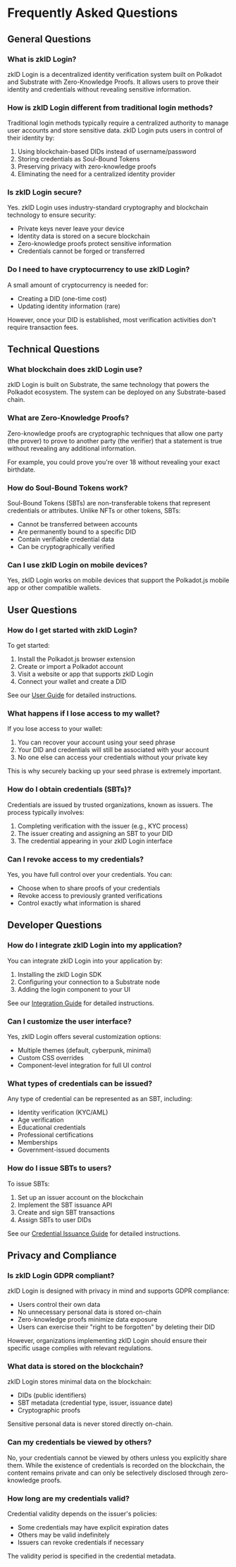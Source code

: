 # Frequently Asked Questions

## General Questions

### What is zkID Login?

zkID Login is a decentralized identity verification system built on Polkadot and Substrate with Zero-Knowledge Proofs. It allows users to prove their identity and credentials without revealing sensitive information.

### How is zkID Login different from traditional login methods?

Traditional login methods typically require a centralized authority to manage user accounts and store sensitive data. zkID Login puts users in control of their identity by:

1. Using blockchain-based DIDs instead of username/password
2. Storing credentials as Soul-Bound Tokens
3. Preserving privacy with zero-knowledge proofs
4. Eliminating the need for a centralized identity provider

### Is zkID Login secure?

Yes. zkID Login uses industry-standard cryptography and blockchain technology to ensure security:

- Private keys never leave your device
- Identity data is stored on a secure blockchain
- Zero-knowledge proofs protect sensitive information
- Credentials cannot be forged or transferred

### Do I need to have cryptocurrency to use zkID Login?

A small amount of cryptocurrency is needed for:
- Creating a DID (one-time cost)
- Updating identity information (rare)

However, once your DID is established, most verification activities don't require transaction fees.

## Technical Questions

### What blockchain does zkID Login use?

zkID Login is built on Substrate, the same technology that powers the Polkadot ecosystem. The system can be deployed on any Substrate-based chain.

### What are Zero-Knowledge Proofs?

Zero-knowledge proofs are cryptographic techniques that allow one party (the prover) to prove to another party (the verifier) that a statement is true without revealing any additional information. 

For example, you could prove you're over 18 without revealing your exact birthdate.

### How do Soul-Bound Tokens work?

Soul-Bound Tokens (SBTs) are non-transferable tokens that represent credentials or attributes. Unlike NFTs or other tokens, SBTs:

- Cannot be transferred between accounts
- Are permanently bound to a specific DID
- Contain verifiable credential data
- Can be cryptographically verified

### Can I use zkID Login on mobile devices?

Yes, zkID Login works on mobile devices that support the Polkadot.js mobile app or other compatible wallets.

## User Questions

### How do I get started with zkID Login?

To get started:
1. Install the Polkadot.js browser extension
2. Create or import a Polkadot account
3. Visit a website or app that supports zkID Login
4. Connect your wallet and create a DID

See our [User Guide](user-guide.md) for detailed instructions.

### What happens if I lose access to my wallet?

If you lose access to your wallet:
1. You can recover your account using your seed phrase
2. Your DID and credentials will still be associated with your account
3. No one else can access your credentials without your private key

This is why securely backing up your seed phrase is extremely important.

### How do I obtain credentials (SBTs)?

Credentials are issued by trusted organizations, known as issuers. The process typically involves:

1. Completing verification with the issuer (e.g., KYC process)
2. The issuer creating and assigning an SBT to your DID
3. The credential appearing in your zkID Login interface

### Can I revoke access to my credentials?

Yes, you have full control over your credentials. You can:
- Choose when to share proofs of your credentials
- Revoke access to previously granted verifications
- Control exactly what information is shared

## Developer Questions

### How do I integrate zkID Login into my application?

You can integrate zkID Login into your application by:
1. Installing the zkID Login SDK
2. Configuring your connection to a Substrate node
3. Adding the login component to your UI

See our [Integration Guide](integration.md) for detailed instructions.

### Can I customize the user interface?

Yes, zkID Login offers several customization options:
- Multiple themes (default, cyberpunk, minimal)
- Custom CSS overrides
- Component-level integration for full UI control

### What types of credentials can be issued?

Any type of credential can be represented as an SBT, including:
- Identity verification (KYC/AML)
- Age verification
- Educational credentials
- Professional certifications
- Memberships
- Government-issued documents

### How do I issue SBTs to users?

To issue SBTs:
1. Set up an issuer account on the blockchain
2. Implement the SBT issuance API
3. Create and sign SBT transactions
4. Assign SBTs to user DIDs

See our [Credential Issuance Guide](credential-issuance.md) for detailed instructions.

## Privacy and Compliance

### Is zkID Login GDPR compliant?

zkID Login is designed with privacy in mind and supports GDPR compliance:
- Users control their own data
- No unnecessary personal data is stored on-chain
- Zero-knowledge proofs minimize data exposure
- Users can exercise their "right to be forgotten" by deleting their DID

However, organizations implementing zkID Login should ensure their specific usage complies with relevant regulations.

### What data is stored on the blockchain?

zkID Login stores minimal data on the blockchain:
- DIDs (public identifiers)
- SBT metadata (credential type, issuer, issuance date)
- Cryptographic proofs

Sensitive personal data is never stored directly on-chain.

### Can my credentials be viewed by others?

No, your credentials cannot be viewed by others unless you explicitly share them. While the existence of credentials is recorded on the blockchain, the content remains private and can only be selectively disclosed through zero-knowledge proofs.

### How long are my credentials valid?

Credential validity depends on the issuer's policies:
- Some credentials may have explicit expiration dates
- Others may be valid indefinitely
- Issuers can revoke credentials if necessary

The validity period is specified in the credential metadata. 